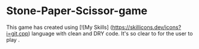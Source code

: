 # Stone-Paper-Scissor-game

This game has created using 
[![My Skills] (https://skillicons.dev/icons?i=git,cpp)
language with clean and DRY code. It's so clear to for the user to play .
